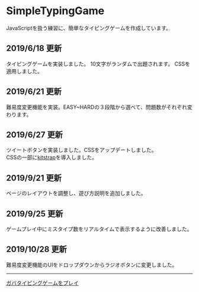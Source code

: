 # SimpleTypingGame
JavaScriptを扱う練習に、簡単なタイピングゲームを作成しています。　　　

## 2019/6/18 更新
タイピングゲームを実装しました。
10文字がランダムで出題されます。
CSSを適用しました。



## 2019/6/21 更新
難易度変更機能を実装。EASY~HARDの３段階から選べて、問題数がそれぞれ変わります。



## 2019/6/27 更新
ツイートボタンを実装しました。CSSをアップデートしました。<br>
CSSの一部に[kitstrap](https://github.com/mtsgi/kitstrap)を導入しました。



## 2019/9/21 更新
ページのレイアウトを調整し、遊び方説明を追加しました。



## 2019/9/25 更新
ゲームプレイ中にミスタイプ数をリアルタイムで表示するように改善しました。



## 2019/10/28 更新
難易度変更機能のUIをドロップダウンからラジオボタンに変更しました。


<hr>
   
[ガバタイピングゲームをプレイ](https://ne30megane.github.io/SimpleTypingGame/)
